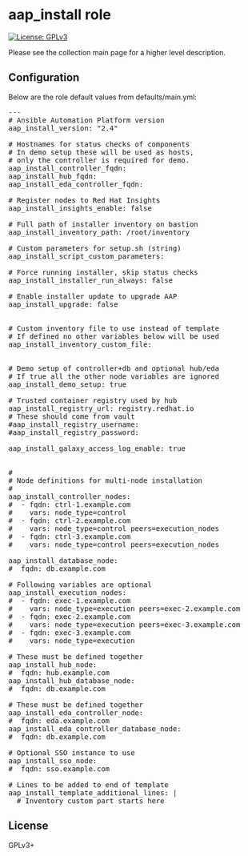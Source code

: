 # aap_install role

[![License: GPLv3](https://img.shields.io/badge/license-GPLv3-brightgreen.svg)](https://www.gnu.org/licenses/gpl-3.0)

Please see the collection main page for a higher level description.

## Configuration

Below are the role default values from defaults/main.yml:

<pre>
---
# Ansible Automation Platform version
aap_install_version: "2.4"

# Hostnames for status checks of components
# In demo setup these will be used as hosts,
# only the controller is required for demo.
aap_install_controller_fqdn:
aap_install_hub_fqdn:
aap_install_eda_controller_fqdn:

# Register nodes to Red Hat Insights
aap_install_insights_enable: false

# Full path of installer inventory on bastion
aap_install_inventory_path: /root/inventory

# Custom parameters for setup.sh (string)
aap_install_script_custom_parameters:

# Force running installer, skip status checks
aap_install_installer_run_always: false

# Enable installer update to upgrade AAP
aap_install_upgrade: false


# Custom inventory file to use instead of template
# If defined no other variables below will be used
aap_install_inventory_custom_file:


# Demo setup of controller+db and optional hub/eda
# If true all the other node variables are ignored
aap_install_demo_setup: true

# Trusted container registry used by hub
aap_install_registry_url: registry.redhat.io
# These should come from vault
#aap_install_registry_username:
#aap_install_registry_password:

aap_install_galaxy_access_log_enable: true


#
# Node definitions for multi-node installation
#
aap_install_controller_nodes:
#  - fqdn: ctrl-1.example.com
#    vars: node_type=control
#  - fqdn: ctrl-2.example.com
#    vars: node_type=control peers=execution_nodes
#  - fqdn: ctrl-3.example.com
#    vars: node_type=control peers=execution_nodes

aap_install_database_node:
#  fqdn: db.example.com

# Following variables are optional
aap_install_execution_nodes:
#  - fqdn: exec-1.example.com
#    vars: node_type=execution peers=exec-2.example.com
#  - fqdn: exec-2.example.com
#    vars: node_type=execution peers=exec-3.example.com
#  - fqdn: exec-3.example.com
#    vars: node_type=execution

# These must be defined together
aap_install_hub_node:
#  fqdn: hub.example.com
aap_install_hub_database_node:
#  fqdn: db.example.com

# These must be defined together
aap_install_eda_controller_node:
#  fqdn: eda.example.com
aap_install_eda_controller_database_node:
#  fqdn: db.example.com

# Optional SSO instance to use
aap_install_sso_node:
#  fqdn: sso.example.com

# Lines to be added to end of template
aap_install_template_additional_lines: |
  # Inventory custom part starts here
</pre>

## License

GPLv3+
